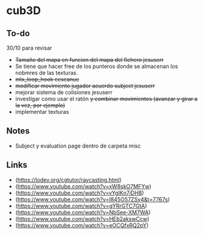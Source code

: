 # cub3D

## To-do

30/10 para revisar
* ~~Tamaño del mapa en funcion del mapa del fichero jesuserr~~
* Se tiene que hacer free de los punteros donde se almacenan los nobmres de las texturas. 
* ~~mlx_loop_hook cescanue~~
* ~~modificar movimiento jugador acuerdo subject jesuserr~~
* mejorar sistema de colisiones jesuserr
* investigar como usar el ratón ~~y combinar movimientos (avanzar y girar a la vez, por ejemplo)~~
* implementar texturas

## Notes

- Subject y evaluation page dentro de carpeta misc

## Links

- (https://lodev.org/cgtutor/raycasting.html)  
- (https://www.youtube.com/watch?v=xW8skO7MFYw)  
- (https://www.youtube.com/watch?v=vYgIKn7iDH8)  
- (https://www.youtube.com/watch?v=I845O57ZSy4&t=7767s)  
- (https://www.youtube.com/watch?v=gYRrGTC7GtA)  
- (https://www.youtube.com/watch?v=NbSee-XM7WA)  
- (https://www.youtube.com/watch?v=HEb2akswCcw)  
- (https://www.youtube.com/watch?v=eOCQfxRQ2pY)